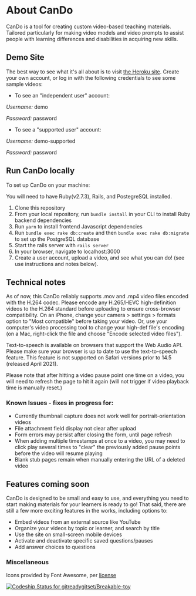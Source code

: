 # About CanDo

CanDo is a tool for creating custom video-based teaching materials. Tailored particularly for making video models and video prompts to assist people with learning differences and disabilities in acquiring new skills. 

## Demo Site

The best way to see what it's all about is to visit [the Heroku site](https://can-do.herokuapp.com/users/sign_in). Create your own account, or log in with the following credentials to see some sample videos: 

- To see an "independent user" account:

*Username:* demo

*Password:* password

- To see a "supported user" account:

 *Username:* demo-supported
 
 *Password:* password

## Run CanDo locally

To set up CanDo on your machine:

You will need to have Ruby(v2.7.3), Rails, and PostegreSQL installed. 

1. Clone this repository
2. From your local repository, run `bundle install` in your CLI to install Ruby backend dependencies
3. Run `yarn` to install frontend Javascript dependencies
4. Run `bundle exec rake db:create` and then `bundle exec rake db:migrate` to set up the PostgreSQL database 
5. Start the rails server with `rails server`
6. In your browser, navigate to localhost:3000
7. Create a user account, upload a video, and see what you can do! (see use instructions and notes below).
 
## Technical notes

As of now, this CanDo reliably supports .mov and .mp4 video files encoded with the H.264 codec. Please encode any H.265/HEVC high-definition videos to the H.264 standard before uploading to ensure cross-browser compatibility. On an iPhone, change your camera > settings > formats option to "Most compatible" before taking your video. Or, use your computer's video processing tool to change your high-def file's encoding (on a Mac, right-click the file and choose "Encode selected video files").

Text-to-speech is available on browsers that support the Web Audio API. Please make sure your browser is up to date to use the text-to-speech feature. This feature is not supported on Safari versions prior to 14.5 (released April 2021). 

Please note that after hitting a video pause point one time on a video, you will need to refresh the page to hit it again (will not trigger if video playback time is manually reset.)

### Known Issues - fixes in progress for:
- Currently thumbnail capture does not work well for portrait-orientation videos
- File attachment field display not clear after upload
- Form errors may persist after closing the form, until page refresh
- When adding multiple timestamps at once to a video, you may need to click play several times to "clear" the previously added pause points before the video will resume playing
- Blank stub pages remain when manually entering the URL of a deleted video

## Features coming soon

CanDo is designed to be small and easy to use, and everything you need to start making materials for your learners is ready to go! That said, there are still a few more exciting features in the works, including options to:
- Embed videos from an external source like YouTube
- Organize your videos by topic or learner, and search by title
- Use the site on small-screen mobile devices
- Activate and deactivate specific saved questions/pauses
- Add answer choices to questions
       
### Miscellaneous

Icons provided by Font Awesome, per [license](https://fontawesome.com/license)

 [![Codeship Status for gitreadygitset/Breakable-toy](https://app.codeship.com/projects/287a9f55-522b-4afa-af54-b823b6ce68dc/status?branch=master)](https://app.codeship.com/projects/443301)
